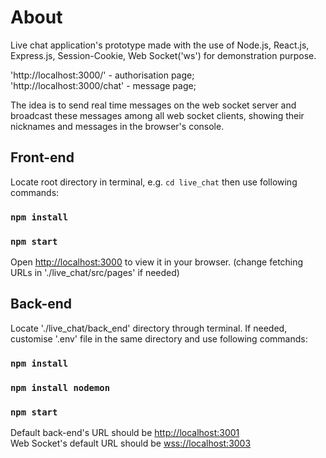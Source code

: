# About

Live chat application's prototype made with the use of Node.js, React.js, Express.js, Session-Cookie, Web Socket('ws') for demonstration purpose.

'http://localhost:3000/' - authorisation page;\
'http://localhost:3000/chat' - message page;

The idea is to send real time messages on the web socket server and broadcast these messages among all web socket clients, showing their nicknames and messages in the browser's console. 

## Front-end

Locate root directory in terminal, e.g. `cd live_chat` then use following commands:

### `npm install`
### `npm start`

Open [http://localhost:3000](http://localhost:3000) to view it in your browser. (change fetching URLs in './live_chat/src/pages' if needed)

## Back-end

Locate './live_chat/back_end' directory through terminal. If needed, customise '.env' file in the same directory and use following commands:

### `npm install`
### `npm install nodemon`
### `npm start`

Default back-end's URL should be [http://localhost:3001](http://localhost:3001) \
Web Socket's default URL should be [wss://localhost:3003](wss://localhost:3003)
